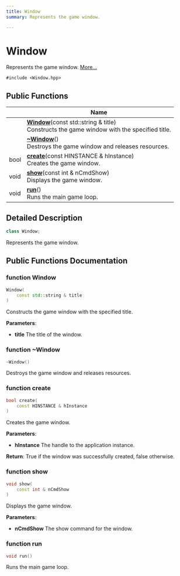 ```yaml
---
title: Window
summary: Represents the game window. 

---
```


# Window



Represents the game window.  [More...](#detailed-description)


`#include <Window.hpp>`

## Public Functions

|                | Name           |
| -------------- | -------------- |
| | **[Window](Classes/class_window.md#function-window)**(const std::string & title)<br>Constructs the game window with the specified title.  |
| | **[~Window](Classes/class_window.md#function-~window)**()<br>Destroys the game window and releases resources.  |
| bool | **[create](Classes/class_window.md#function-create)**(const HINSTANCE & hInstance)<br>Creates the game window.  |
| void | **[show](Classes/class_window.md#function-show)**(const int & nCmdShow)<br>Displays the game window.  |
| void | **[run](Classes/class_window.md#function-run)**()<br>Runs the main game loop.  |

## Detailed Description

```cpp
class Window;
```

Represents the game window. 

## Public Functions Documentation

### function Window

```cpp
Window(
    const std::string & title
)
```

Constructs the game window with the specified title. 

**Parameters**: 

  * **title** The title of the window.





### function ~Window

```cpp
~Window()
```

Destroys the game window and releases resources. 

### function create

```cpp
bool create(
    const HINSTANCE & hInstance
)
```

Creates the game window. 

**Parameters**: 

  * **hInstance** The handle to the application instance. 


**Return**: True if the window was successfully created, false otherwise. 

### function show

```cpp
void show(
    const int & nCmdShow
)
```

Displays the game window. 

**Parameters**: 

  * **nCmdShow** The show command for the window. 


### function run

```cpp
void run()
```

Runs the main game loop. 
